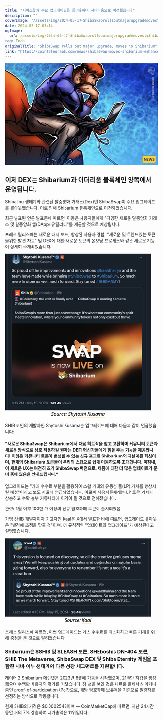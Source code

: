 ```yaml
---
title: "시바스왑이 주요 업그레이드를 롤아웃하며 시바리움으로 이전했습니다"
description: ""
coverImage: "/assets/img/2024-05-17-ShibaSwaprollsoutmajorupgrademovestoShibarium_thumbnail.png"
date: 2024-05-17 03:14
ogImage: 
  url: /assets/img/2024-05-17-ShibaSwaprollsoutmajorupgrademovestoShibarium_thumbnail.png
tag: Tech
originalTitle: "ShibaSwap rolls out major upgrade, moves to Shibarium"
link: "https://cointelegraph.com/news/shibaswap-moves-shibarium-enhanced-dex"
---
```



![ShibaSwaprollsoutmajorupgrademovestoShibarium](/assets/img/2024-05-17-ShibaSwaprollsoutmajorupgrademovestoShibarium_thumbnail.png)

## 이제 DEX는 Shibarium과 이더리움 블록체인 양쪽에서 운영됩니다.

Shiba Inu 생태계와 관련된 탈중앙화 거래소(Dex)인 ShibaSwap이 주요 업그레이드를 롤아웃했습니다. 이로 인해 Shibarium 블록체인으로 이전되었습니다.

최근 발표된 언론 발표문에 따르면, 이동은 사용자들에게 "다양한 새로운 탈중앙화 거래소 및 탈중앙화 앱(DApp) 유틸리티"를 제공할 것으로 예상됩니다.

<div class="content-ad"></div>

프레스 릴리스에는 새로운 대시 보드, 향상된 사용자 경험, "새로운 및 트렌드있는 토큰을위한 발견 차트" 및 DEX에 대한 새로운 토큰의 온보딩 프로세스와 같은 새로운 기능이 상세히 소개되었습니다.

![ShibaSwap](/assets/img/2024-05-17-ShibaSwaprollsoutmajorupgrademovestoShibarium_0.png)

SHIB 코인의 개발자인 Shytoshi Kusama는 업그레이드에 대해 다음과 같이 언급했습니다:

#### "새로운 ShibaSwap은 Shibarium에서 다음 히트작을 찾고 교환하며 커뮤니티 토큰과 새로운 방식으로 상호 작용하길 원하는 DEFI 혁신가들에게 힘을 주는 기능을 제공합니다! 이것은 커뮤니티 토큰이 번성할 수 있는 신규 포크된 Shibarium의 재설계된 핵심이며, 현재의 Shibarium 토큰들이 우리의 스왑으로 쉽게 이동하도록 초대합니다. 마침내, 이 새로운 UX는 여전히 초기 ShibaSwap 버전으로, 제품에 대한 더 많은 업데이트가 준비 중에 있음을 안내드립니다."

<div class="content-ad"></div>

업그레이드는 "거래 수수료 부분을 활용하여 스왑 거래의 유동성 풀(LP) 가치를 향상시킬 예정"이라고 보도 자료에 언급되었습니다. 이로써 사용자들에게는 LP 토큰 가치가 상승하고 수확 농부 커뮤니티에 이익이 될 것으로 전해졌습니다.

관련: 4월 이후 100만 개 이상의 신규 암호화폐 토큰이 출시되었음

가명 SHIB 개발자이자 기고자인 Kaal은 X에서 발표한 바에 따르면, 업그레이드 롤아웃은 "발견에 초점을 맞출 것"이며, 더 규칙적인 "업데이트와 업그레이드"가 예상된다고 설명했습니다.

![이미지](/assets/img/2024-05-17-ShibaSwaprollsoutmajorupgrademovestoShibarium_1.png)

<div class="content-ad"></div>

프레스 릴리스에 따르면, 이번 업그레이드는 가스 수수료를 최소화하고 빠른 거래를 위해 중점을 둔 것으로 알려졌습니다.

### Shibarium은 $SHIB 및 $LEASH 토큰, SHEboshis DN-404 토큰, SHIB The Metaverse, ShibaSwap DEX 및 Shiba Eternity 게임을 포함한 시바 이누 생태계의 다른 성장 세그먼트를 지원합니다.

레이어 2 Shibarium 메인넷은 2023년 8월에 가동을 시작했으며, 21백만 지갑을 생성했으며 수백만 사용자의 평가를 거쳤습니다. 첫 선을 보인 것은 새로운 콘세서스 메커니즘인 proof-of-participation (PoP)으로, 해당 암호화폐 보유액을 기준으로 발령자를 선정하는 방식으로 작동합니다.

현재 SHIB의 가격은 $0.0002548이며 — CoinMarketCap에 따르면, 지난 24시간 동안 거의 7% 상승하여 시가총액은 11위입니다.